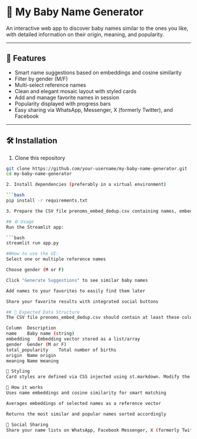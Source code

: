 # 👶 My Baby Name Generator

An interactive web app to discover baby names similar to the ones you like, with detailed information on their origin, meaning, and popularity.

---

## 🚀 Features

- Smart name suggestions based on embeddings and cosine similarity
- Filter by gender (M/F)
- Multi-select reference names
- Clean and elegant mosaic layout with styled cards
- Add and manage favorite names in session
- Popularity displayed with progress bars
- Easy sharing via WhatsApp, Messenger, X (formerly Twitter), and Facebook

---

## 🛠️ Installation

1. Clone this repository  
```bash
git clone https://github.com/your-username/my-baby-name-generator.git
cd my-baby-name-generator

2. Install dependencies (preferably in a virtual environment)

```bash
pip install -r requirements.txt

3. Prepare the CSV file prenoms_embed_dedup.csv containing names, embeddings, gender, popularity, origin, meaning, etc.

## ⚙️ Usage
Run the Streamlit app:

```bash
streamlit run app.py

##How to use the UI:
Select one or multiple reference names

Choose gender (M or F)

Click "Generate Suggestions" to see similar baby names

Add names to your favorites to easily find them later

Share your favorite results with integrated social buttons

## 📁 Expected Data Structure
The CSV file prenoms_embed_dedup.csv should contain at least these columns:

Column	Description
name	Baby name (string)
embedding	Embedding vector stored as a list/array
gender	Gender (M or F)
total_popularity	Total number of births
origin	Name origin
meaning	Name meaning

🎨 Styling
Card styles are defined via CSS injected using st.markdown. Modify the <style> section in the app code to customize colors, shadows, borders, etc.

🧠 How it works
Uses name embeddings and cosine similarity for smart matching

Averages embeddings of selected names as a reference vector

Returns the most similar and popular names sorted accordingly

🔗 Social Sharing
Share your name lists on WhatsApp, Facebook Messenger, X (formerly Twitter), and Facebook using dynamically generated URLs and sleek icons.

